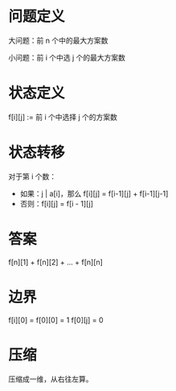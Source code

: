 # 问题定义

大问题：前 n 个中的最大方案数

小问题：前 i 个中选 j 个的最大方案数

# 状态定义

f[i][j] := 前 i 个中选择 j 个的方案数

# 状态转移

对于第 i 个数：

- 如果：j | a[i]，那么 f[i][j] = f[i-1][j] + f[i-1][j-1]
- 否则：f[i][j] = f[i - 1][j]

# 答案

f[n][1] + f[n][2] + ... + f[n][n]

# 边界

f[i][0] = f[0][0] = 1
f[0][j] = 0

# 压缩

压缩成一维，从右往左算。
